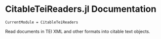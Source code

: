 # CitableTeiReaders.jl Documentation
```@meta
CurrentModule = CitableTeiReaders
```

Read documents in TEI XML and other formats into citable text objects.